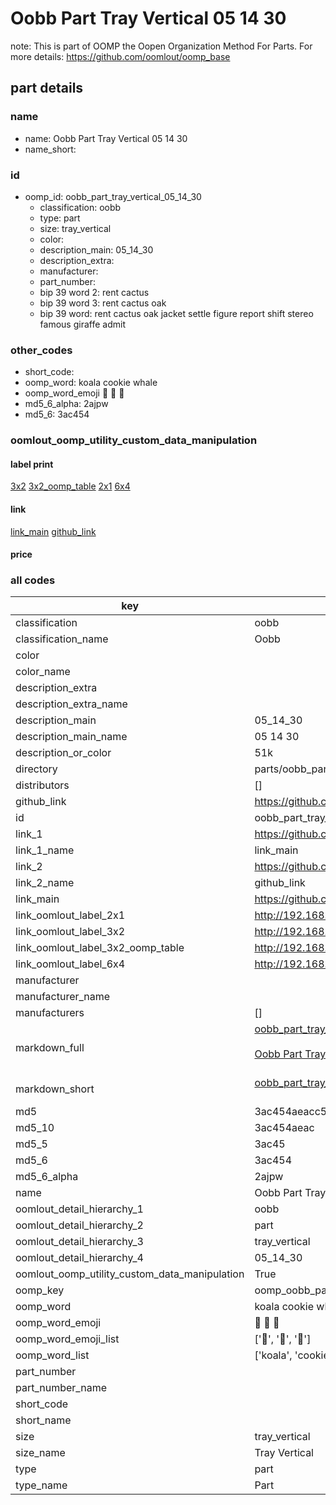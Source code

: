 # Oobb Part Tray Vertical 05 14 30  

note: This is part of OOMP the Oopen Organization Method For Parts. For more details: https://github.com/oomlout/oomp_base

##  part details





### name
* name: Oobb Part Tray Vertical 05 14 30
* name_short: 
### id
* oomp_id: oobb_part_tray_vertical_05_14_30
  * classification: oobb
  * type: part
  * size: tray_vertical
  * color: 
  * description_main: 05_14_30
  * description_extra: 
  * manufacturer: 
  * part_number: 
  * bip 39 word 2: rent cactus
  * bip 39 word 3: rent cactus oak
  * bip 39 word: rent cactus oak jacket settle figure report shift stereo famous giraffe admit

### other_codes
* short_code: 
* oomp_word: koala cookie whale
* oomp_word_emoji :koala: :cookie: :whale:
* md5_6_alpha: 2ajpw
* md5_6: 3ac454






### oomlout_oomp_utility_custom_data_manipulation
#### label print
[3x2](http://192.168.1.245:1112/?label=oomp%202ajpw)
[3x2_oomp_table](http://192.168.1.107:1112/?label=oomp%202ajpw)
[2x1](http://192.168.1.242:1112/?label=oomp%202ajpw)
[6x4](http://192.168.1.55:1112/?label=oomp%202ajpw)    

#### link

[link_main](https://github.com/oomlout/oomlout_oomp_current_version_messy/tree/main/parts/oobb_part_tray_vertical_05_14_30) [github_link](https://github.com/oomlout/oomlout_oomp_part_src/tree/main/parts/oobb_part_tray_vertical_05_14_30)                             

#### price







### all codes 
| key | value |  
| --- | --- |  
| classification | oobb |  
| classification_name | Oobb |  
| color |  |  
| color_name |  |  
| description_extra |  |  
| description_extra_name |  |  
| description_main | 05_14_30 |  
| description_main_name | 05 14 30 |  
| description_or_color | 51k |  
| directory | parts/oobb_part_tray_vertical_05_14_30 |  
| distributors | [] |  
| github_link | https://github.com/oomlout/oomlout_oomp_part_src/tree/main/parts/oobb_part_tray_vertical_05_14_30 |  
| id | oobb_part_tray_vertical_05_14_30 |  
| link_1 | https://github.com/oomlout/oomlout_oomp_current_version_messy/tree/main/parts/oobb_part_tray_vertical_05_14_30 |  
| link_1_name | link_main |  
| link_2 | https://github.com/oomlout/oomlout_oomp_part_src/tree/main/parts/oobb_part_tray_vertical_05_14_30 |  
| link_2_name | github_link |  
| link_main | https://github.com/oomlout/oomlout_oomp_current_version_messy/tree/main/parts/oobb_part_tray_vertical_05_14_30 |  
| link_oomlout_label_2x1 | http://192.168.1.242:1112/?label=oomp%202ajpw |  
| link_oomlout_label_3x2 | http://192.168.1.245:1112/?label=oomp%202ajpw |  
| link_oomlout_label_3x2_oomp_table | http://192.168.1.107:1112/?label=oomp%202ajpw |  
| link_oomlout_label_6x4 | http://192.168.1.55:1112/?label=oomp%202ajpw |  
| manufacturer |  |  
| manufacturer_name |  |  
| manufacturers | [] |  
| markdown_full | [oobb_part_tray_vertical_05_14_30](https://github.com/oomlout/oomlout_oomp_current_version_messy/tree/main/parts/oobb_part_tray_vertical_05_14_30)<br>[](https://github.com/oomlout/oomlout_oomp_current_version_messy/tree/main/parts/oobb_part_tray_vertical_05_14_30)<br>[Oobb Part Tray Vertical 05 14 30](https://github.com/oomlout/oomlout_oomp_current_version_messy/tree/main/parts/oobb_part_tray_vertical_05_14_30)<br><br> |  
| markdown_short | [oobb_part_tray_vertical_05_14_30](https://github.com/oomlout/oomlout_oomp_current_version_messy/tree/main/parts/oobb_part_tray_vertical_05_14_30)<br><br> |  
| md5 | 3ac454aeacc5d6dd586237712f8805b2 |  
| md5_10 | 3ac454aeac |  
| md5_5 | 3ac45 |  
| md5_6 | 3ac454 |  
| md5_6_alpha | 2ajpw |  
| name | Oobb Part Tray Vertical 05 14 30 |  
| oomlout_detail_hierarchy_1 | oobb |  
| oomlout_detail_hierarchy_2 | part |  
| oomlout_detail_hierarchy_3 | tray_vertical |  
| oomlout_detail_hierarchy_4 | 05_14_30 |  
| oomlout_oomp_utility_custom_data_manipulation | True |  
| oomp_key | oomp_oobb_part_tray_vertical_05_14_30 |  
| oomp_word | koala cookie whale |  
| oomp_word_emoji | :koala: :cookie: :whale: |  
| oomp_word_emoji_list | [':koala:', ':cookie:', ':whale:'] |  
| oomp_word_list | ['koala', 'cookie', 'whale'] |  
| part_number |  |  
| part_number_name |  |  
| short_code |  |  
| short_name |  |  
| size | tray_vertical |  
| size_name | Tray Vertical |  
| type | part |  
| type_name | Part |  
